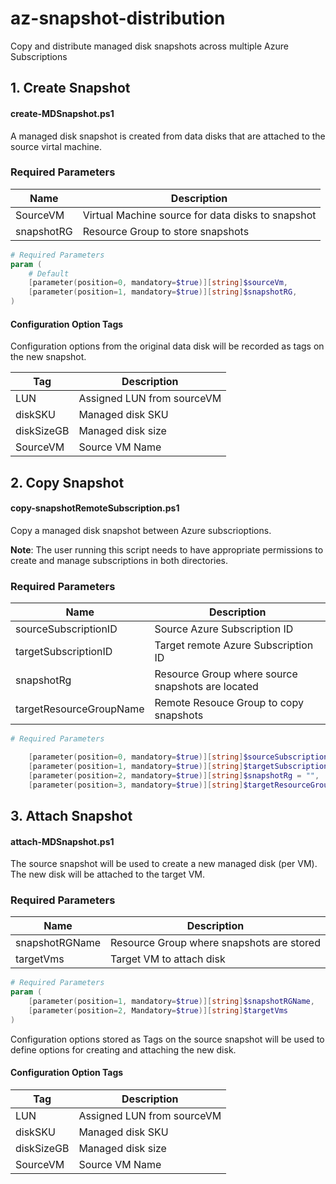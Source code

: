 # az-snapshot-distribution

Copy and distribute managed disk snapshots across multiple Azure Subscriptions


## 1. Create Snapshot
#### create-MDSnapshot.ps1
A managed disk snapshot is created from data disks that are attached to the source virtal machine. 

### Required Parameters

|Name|Description|
|---|---|
|SourceVM| Virtual Machine source for data disks to snapshot|
|snapshotRG| Resource Group to store snapshots|


```powershell
# Required Parameters
param (
    # Default
    [parameter(position=0, mandatory=$true)][string]$sourceVm,
    [parameter(position=1, mandatory=$true)][string]$snapshotRG,
)
```

#### Configuration Option Tags

Configuration options from the original data disk will be recorded as tags on the new snapshot. 

|Tag|Description|
|---|---|
|LUN|Assigned LUN from sourceVM|
|diskSKU|Managed disk SKU|
|diskSizeGB|Managed disk size|
|SourceVM|Source VM Name|


## 2. Copy Snapshot
#### copy-snapshotRemoteSubscription.ps1

Copy a managed disk snapshot between Azure subscrioptions.

**Note**: The user running this script needs to have appropriate permissions to create and manage subscriptions in both directories. 

### Required Parameters

|Name|Description|
|---|---|
|sourceSubscriptionID| Source Azure Subscription ID|
|targetSubscriptionID| Target remote Azure Subscription ID|
|snapshotRg| Resource Group where source snapshots are located|
|targetResourceGroupName| Remote Resouce Group to copy snapshots|


```powershell
# Required Parameters

    [parameter(position=0, mandatory=$true)][string]$sourceSubscriptionID = "",
    [parameter(position=1, mandatory=$true)][string]$targetSubscriptionID = "",
    [parameter(position=2, mandatory=$true)][string]$snapshotRg = "",
    [parameter(position=3, mandatory=$true)][string]$targetResourceGroupName = ""
```

## 3. Attach Snapshot
#### attach-MDSnapshot.ps1

The source snapshot will be used to create a new managed disk (per VM). 
The new disk will be attached to the target VM. 

### Required Parameters
|Name|Description|
|---|---|
|snapshotRGName|Resource Group where snapshots are stored|
|targetVms|Target VM to attach disk|

```powershell
# Required Parameters
param (
    [parameter(position=1, mandatory=$true)][string]$snapshotRGName,
    [parameter(position=2, Mandatory=$true)][string]$targetVms
)
```

Configuration options stored as Tags on the source snapshot will be used to define options for creating and attaching the new disk. 

#### Configuration Option Tags
|Tag|Description|
|---|---|
|LUN|Assigned LUN from sourceVM|
|diskSKU|Managed disk SKU|
|diskSizeGB|Managed disk size|
|SourceVM|Source VM Name|